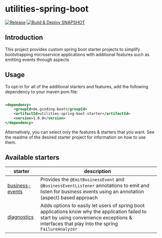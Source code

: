 # utilities-spring-boot

[![Release](https://github.com/gregor-rieble/utilities-spring-boot/actions/workflows/release.yml/badge.svg)](https://github.com/gregor-rieble/utilities-spring-boot/actions/workflows/release.yml)
[![Build & Deploy SNAPSHOT](https://github.com/gregor-rieble/utilities-spring-boot/actions/workflows/deploy-snapshot.yml/badge.svg)](https://github.com/gregor-rieble/utilities-spring-boot/actions/workflows/deploy-snapshot.yml)

## Introduction

This project provides custom spring boot starter projects to simplify bootstrapping microservice applications with
additional features such as emitting events through aspects

## Usage

To opt-in for all of the additional starters and features, add the following dependency to your maven pom file:

```xml

<dependency>
    <groupId>de.gcoding.boot</groupId>
    <artifactId>utilities-spring-boot-starter</artifactId>
    <version>1.0.0</version>
</dependency>
```

Alternatively, you can select only the features & starters that you want. See the readme of the desired
starter project for information on how to use them.

## Available starters

| starter                                        | description                                                                                                                                                                                    |
|------------------------------------------------|------------------------------------------------------------------------------------------------------------------------------------------------------------------------------------------------|
| [business-events](./business-events/README.md) | Provides the `@EmitBusinessEvent` and `@BusinessEventListener` annotations to emit and listen for business events using an annotation (aspect) based approach                                  |
| [diagnostics](./diagnostics/README.md)         | Adds options to easily let users of spring boot applications know why the application failed to start by using convenience exceptions & interfaces that play into the spring `FailureAnalyzer` |
